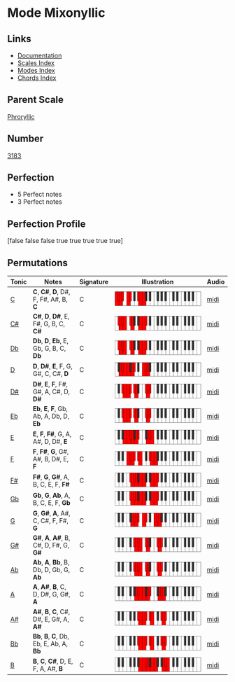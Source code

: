 # Mode Mixonyllic

## Links

- [Documentation](index.md)
- [Scales Index](Scales.md)
- [Modes Index](Modes.md)
- [Chords Index](Chords.md)

## Parent Scale

[Phroryllic](ScalePhroryllic.md)

## Number

[3183](https://ianring.com/musictheory/scales/3183)

## Perfection

- 5 Perfect notes
- 3 Perfect notes

## Perfection Profile

[false false false true true true true true]

## Permutations

| Tonic | Notes | Signature | Illustration | Audio |
|-------|-------|-----------|--------------|-------|
| [C](ModeCNaturalMixonyllic.md) | **C**, **C#**, **D**, D#, F, F#, A#, B, **C** | C | ![CNaturalMixonyllic](ModeCNaturalMixonyllic.png) | [midi](https://github.com/edipermadi/music/blob/main/docs/ModeCNaturalMixonyllic.mid?raw=true) |
| [C#](ModeCSharpMixonyllic.md) | **C#**, **D**, **D#**, E, F#, G, B, C, **C#** | C | ![CSharpMixonyllic](ModeCSharpMixonyllic.png) | [midi](https://github.com/edipermadi/music/blob/main/docs/ModeCSharpMixonyllic.mid?raw=true) |
| [Db](ModeDFlatMixonyllic.md) | **Db**, **D**, **Eb**, E, Gb, G, B, C, **Db** | C | ![DFlatMixonyllic](ModeDFlatMixonyllic.png) | [midi](https://github.com/edipermadi/music/blob/main/docs/ModeDFlatMixonyllic.mid?raw=true) |
| [D](ModeDNaturalMixonyllic.md) | **D**, **D#**, **E**, F, G, G#, C, C#, **D** | C | ![DNaturalMixonyllic](ModeDNaturalMixonyllic.png) | [midi](https://github.com/edipermadi/music/blob/main/docs/ModeDNaturalMixonyllic.mid?raw=true) |
| [D#](ModeDSharpMixonyllic.md) | **D#**, **E**, **F**, F#, G#, A, C#, D, **D#** | C | ![DSharpMixonyllic](ModeDSharpMixonyllic.png) | [midi](https://github.com/edipermadi/music/blob/main/docs/ModeDSharpMixonyllic.mid?raw=true) |
| [Eb](ModeEFlatMixonyllic.md) | **Eb**, **E**, **F**, Gb, Ab, A, Db, D, **Eb** | C | ![EFlatMixonyllic](ModeEFlatMixonyllic.png) | [midi](https://github.com/edipermadi/music/blob/main/docs/ModeEFlatMixonyllic.mid?raw=true) |
| [E](ModeENaturalMixonyllic.md) | **E**, **F**, **F#**, G, A, A#, D, D#, **E** | C | ![ENaturalMixonyllic](ModeENaturalMixonyllic.png) | [midi](https://github.com/edipermadi/music/blob/main/docs/ModeENaturalMixonyllic.mid?raw=true) |
| [F](ModeFNaturalMixonyllic.md) | **F**, **F#**, **G**, G#, A#, B, D#, E, **F** | C | ![FNaturalMixonyllic](ModeFNaturalMixonyllic.png) | [midi](https://github.com/edipermadi/music/blob/main/docs/ModeFNaturalMixonyllic.mid?raw=true) |
| [F#](ModeFSharpMixonyllic.md) | **F#**, **G**, **G#**, A, B, C, E, F, **F#** | C | ![FSharpMixonyllic](ModeFSharpMixonyllic.png) | [midi](https://github.com/edipermadi/music/blob/main/docs/ModeFSharpMixonyllic.mid?raw=true) |
| [Gb](ModeGFlatMixonyllic.md) | **Gb**, **G**, **Ab**, A, B, C, E, F, **Gb** | C | ![GFlatMixonyllic](ModeGFlatMixonyllic.png) | [midi](https://github.com/edipermadi/music/blob/main/docs/ModeGFlatMixonyllic.mid?raw=true) |
| [G](ModeGNaturalMixonyllic.md) | **G**, **G#**, **A**, A#, C, C#, F, F#, **G** | C | ![GNaturalMixonyllic](ModeGNaturalMixonyllic.png) | [midi](https://github.com/edipermadi/music/blob/main/docs/ModeGNaturalMixonyllic.mid?raw=true) |
| [G#](ModeGSharpMixonyllic.md) | **G#**, **A**, **A#**, B, C#, D, F#, G, **G#** | C | ![GSharpMixonyllic](ModeGSharpMixonyllic.png) | [midi](https://github.com/edipermadi/music/blob/main/docs/ModeGSharpMixonyllic.mid?raw=true) |
| [Ab](ModeAFlatMixonyllic.md) | **Ab**, **A**, **Bb**, B, Db, D, Gb, G, **Ab** | C | ![AFlatMixonyllic](ModeAFlatMixonyllic.png) | [midi](https://github.com/edipermadi/music/blob/main/docs/ModeAFlatMixonyllic.mid?raw=true) |
| [A](ModeANaturalMixonyllic.md) | **A**, **A#**, **B**, C, D, D#, G, G#, **A** | C | ![ANaturalMixonyllic](ModeANaturalMixonyllic.png) | [midi](https://github.com/edipermadi/music/blob/main/docs/ModeANaturalMixonyllic.mid?raw=true) |
| [A#](ModeASharpMixonyllic.md) | **A#**, **B**, **C**, C#, D#, E, G#, A, **A#** | C | ![ASharpMixonyllic](ModeASharpMixonyllic.png) | [midi](https://github.com/edipermadi/music/blob/main/docs/ModeASharpMixonyllic.mid?raw=true) |
| [Bb](ModeBFlatMixonyllic.md) | **Bb**, **B**, **C**, Db, Eb, E, Ab, A, **Bb** | C | ![BFlatMixonyllic](ModeBFlatMixonyllic.png) | [midi](https://github.com/edipermadi/music/blob/main/docs/ModeBFlatMixonyllic.mid?raw=true) |
| [B](ModeBNaturalMixonyllic.md) | **B**, **C**, **C#**, D, E, F, A, A#, **B** | C | ![BNaturalMixonyllic](ModeBNaturalMixonyllic.png) | [midi](https://github.com/edipermadi/music/blob/main/docs/ModeBNaturalMixonyllic.mid?raw=true) |
